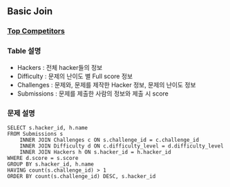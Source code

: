 ## Basic Join

### [Top Competitors](https://www.hackerrank.com/challenges/full-score/problem?isFullScreen=true)

### Table 설명
* Hackers : 전체 hacker들의 정보
* Difficulty : 문제의 난이도 별 Full score 정보
* Challenges : 문제와, 문제를 제작한 Hacker 정보, 문제의 난이도 정보
* Submissions : 문제를 제출한 사람의 정보와 제출 시 score 

### 문제 설명





```mysql
SELECT s.hacker_id, h.name
FROM Submissions s
    INNER JOIN Challenges c ON s.challenge_id = c.challenge_id
    INNER JOIN Difficulty d ON c.difficulty_level = d.difficulty_level
    INNER JOIN Hackers h ON s.hacker_id = h.hacker_id
WHERE d.score = s.score
GROUP BY s.hacker_id, h.name
HAVING count(s.challenge_id) > 1
ORDER BY count(s.challenge_id) DESC, s.hacker_id
```
